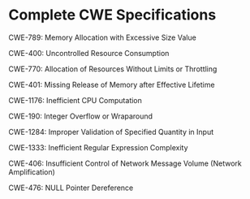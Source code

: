 

# Complete CWE Specifications

CWE-789: Memory Allocation with Excessive Size Value

CWE-400: Uncontrolled Resource Consumption

CWE-770: Allocation of Resources Without Limits or Throttling

CWE-401: Missing Release of Memory after Effective Lifetime

CWE-1176: Inefficient CPU Computation

CWE-190: Integer Overflow or Wraparound

CWE-1284: Improper Validation of Specified Quantity in Input

CWE-1333: Inefficient Regular Expression Complexity

CWE-406: Insufficient Control of Network Message Volume (Network Amplification)

CWE-476: NULL Pointer Dereference